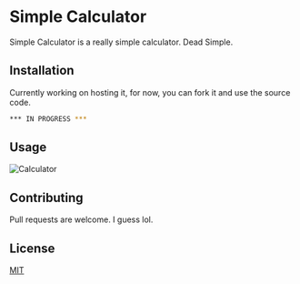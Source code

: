 # Simple Calculator

Simple Calculator is a really simple calculator. Dead Simple.

## Installation

Currently working on hosting it, for now, you can fork it and use the source code.

```bash
*** IN PROGRESS ***
```

## Usage

![Calculator](http://github.com/giovannilow/simplecalculator/calculator.png)

## Contributing
Pull requests are welcome. I guess lol.

## License
[MIT](https://choosealicense.com/licenses/mit/)
